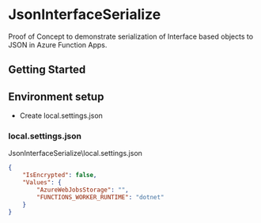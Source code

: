 # JsonInterfaceSerialize
Proof of Concept to demonstrate serialization of Interface based objects to JSON in Azure Function Apps.

## Getting Started

## Environment setup
- Create local.settings.json

### local.settings.json
JsonInterfaceSerialize\local.settings.json

```json
{
    "IsEncrypted": false,
    "Values": {
        "AzureWebJobsStorage": "",
        "FUNCTIONS_WORKER_RUNTIME": "dotnet"
    }
}
```